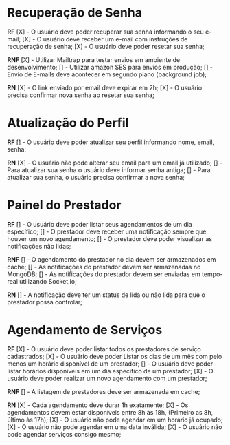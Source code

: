 # Recuperação de Senha

**RF** <!-- Quais são as funcionalidades dentro do escopo -->
[X] - O usuário deve poder recuperar sua senha informando o seu e-mail;
[X] - O usuário deve receber um e-mail com instruções de recuperação de senha;
[X] - O usuário deve poder resetar sua senha;

**RNF** <!-- Parte técnica - Quais bibliotecas vamos usar, BD -->
[X] - Utilizar Mailtrap para testar envios em ambiente de desenvolvimento;
[] - Utilizar amazon SES para envios em produção;
[] - Envio de E-mails deve acontecer em segundo plano (background job);


**RN** <!-- Regra de negócio-->
[X] - O link enviado por email deve expirar em 2h;
[X] - O usuário precisa confirmar nova senha ao resetar sua senha;

# Atualização do Perfil

**RF** 
[] - O usuário deve poder atualizar seu perfil  informando nome, email, senha;

**RN**
[X] - O usuário não pode alterar seu email para um email já utilizado;
[] - Para atualizar sua senha o usuário deve informar senha antiga;
[] - Para atualizar sua senha, o usuário precisa confirmar a nova senha;

# Painel do Prestador

**RF**
[] - O usuário deve poder listar seus agendamentos de um dia específico;
[] - O prestador deve receber uma notificação sempre que houver um novo agendamento;
[] - O prestador deve poder visualizar as notificações não lidas;

**RNF**
[] - O agendamento do prestador no dia devem ser armazenados em cache;
[] - As notificações do prestador devem ser armazenadas no MongoDB;
[] - As notificações do prestador devem ser enviadas em tempo-real utilizando Socket.io;

**RN**
[] - A notificação deve ter um status de lida ou não lida para que o prestador possa controlar;

# Agendamento de Serviços

**RF**
[X] - O usuário deve poder listar todos os prestadores de serviço cadastrados;
[X] - O usuário deve poder Listar os dias de um mês com pelo menos um horário disponível de um prestador;
[] - O usuário deve poder listar horários disponíveis em um dia especifico de um prestador;
[X] - O usuário deve poder realizar um novo agendamento com um prestador;

**RNF**
[] - A listagem de prestadores deve ser armazenada em cache;

**RN**
[X] - Cada agendamento deve durar 1h exatamente;
[X] - Os agendamentos devem estar disponíveis entre 8h às 18h, (Primeiro as 8h, último às 17h);
[X] - O usuário não pode agendar em um horário já ocupado;
[X] - O usuário não pode agendar em uma data inválida;
[X] - O usuário não pode agendar serviços consigo mesmo;

